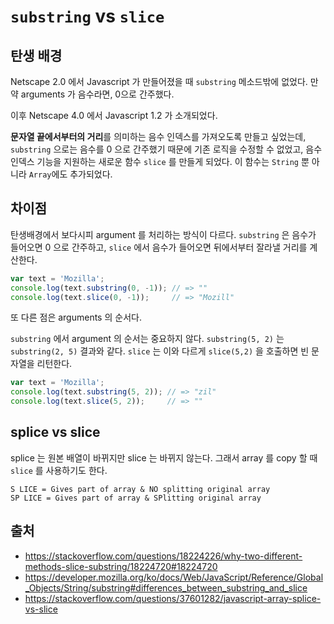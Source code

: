 # `substring` vs `slice`

## 탄생 배경
Netscape 2.0 에서 Javascript 가 만들어졌을 때 `substring` 메소드밖에 없었다.
만약 arguments 가 음수라면, 0으로 간주했다.

이후 Netscape 4.0 에서 Javascript 1.2 가 소개되었다.

**문자열 끝에서부터의 거리**를 의미하는 음수 인덱스를 가져오도록 만들고 싶었는데,
`substring` 으로는 음수를 0 으로 간주했기 때문에 기존 로직을 수정할 수 없었고, 
음수 인덱스 기능을 지원하는 새로운 함수 `slice` 를 만들게 되었다. 이 함수는 `String` 뿐 아니라 `Array`에도 추가되었다.

## 차이점
탄생배경에서 보다시피 argument 를 처리하는 방식이 다르다. `substring` 은 음수가 들어오면 0 으로 간주하고, 
`slice` 에서 음수가 들어오면 뒤에서부터 잘라낼 거리를 계산한다.

```js
var text = 'Mozilla';
console.log(text.substring(0, -1)); // => ""
console.log(text.slice(0, -1));     // => "Mozill"
```

또 다른 점은 arguments 의 순서다.
 
`substring` 에서 argument 의 순서는 중요하지 않다. `substring(5, 2)` 는 `substring(2, 5)` 결과와 같다.
`slice` 는 이와 다르게 `slice(5,2)` 을 호출하면 빈 문자열을 리턴한다.   

```js
var text = 'Mozilla';
console.log(text.substring(5, 2)); // => "zil"
console.log(text.slice(5, 2));     // => ""
```

## splice vs slice

splice 는 원본 배열이 바뀌지만 slice 는 바뀌지 않는다.
그래서 array 를 copy 할 때 `slice` 를 사용하기도 한다.  

```
S LICE = Gives part of array & NO splitting original array
SP LICE = Gives part of array & SPlitting original array
```

## 출처

- https://stackoverflow.com/questions/18224226/why-two-different-methods-slice-substring/18224720#18224720
- https://developer.mozilla.org/ko/docs/Web/JavaScript/Reference/Global_Objects/String/substring#differences_between_substring_and_slice
- https://stackoverflow.com/questions/37601282/javascript-array-splice-vs-slice
